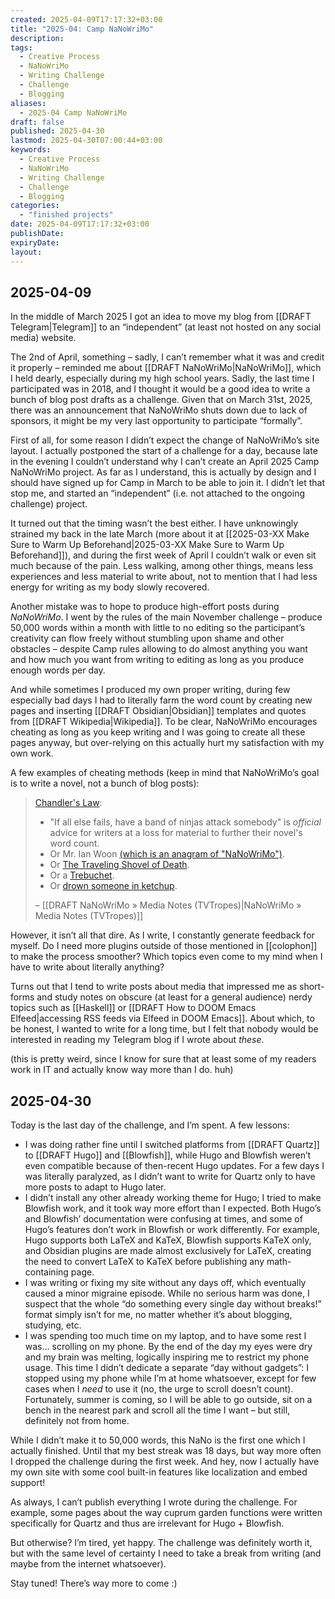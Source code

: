 ```yaml
---
created: 2025-04-09T17:17:32+03:00
title: "2025-04: Camp NaNoWriMo"
description: 
tags: 
  - Creative Process
  - NaNoWriMo
  - Writing Challenge
  - Challenge
  - Blogging
aliases:
  - 2025-04 Camp NaNoWriMo
draft: false
published: 2025-04-30
lastmod: 2025-04-30T07:00:44+03:00
keywords:
  - Creative Process
  - NaNoWriMo
  - Writing Challenge
  - Challenge
  - Blogging
categories:
  - "finished projects"
date: 2025-04-09T17:17:32+03:00
publishDate: 
expiryDate: 
layout:
---
```

## 2025-04-09
In the middle of March 2025 I got an idea to move my blog from [[DRAFT Telegram|Telegram]] to an “independent” (at least not hosted on any social media) website.

The 2nd of April, something – sadly, I can’t remember what it was and credit it properly – reminded me about [[DRAFT NaNoWriMo|NaNoWriMo]], which I held dearly, especially during my high school years. Sadly, the last time I participated was in 2018, and I thought it would be a good idea to write a bunch of blog post drafts as a challenge. Given that on March 31st, 2025, there was an announcement that NaNoWriMo shuts down due to lack of sponsors, it might be my very last opportunity to participate “formally”.

First of all, for some reason I didn’t expect the change of NaNoWriMo’s site layout. I actually postponed the start of a challenge for a day, because late in the evening I couldn’t understand why I can’t create an April 2025 Camp NaNoWriMo project. As far as I understand, this is actually by design and I should have signed up for Camp in March to be able to join it. I didn’t let that stop me, and started an “independent” (i.e. not attached to the ongoing challenge) project.

It turned out that the timing wasn’t the best either. I have unknowingly strained my back in the late March (more about it at [[2025-03-XX Make Sure to Warm Up Beforehand|2025-03-XX Make Sure to Warm Up Beforehand]]), and during the first week of April I couldn’t walk or even sit much because of the pain. Less walking, among other things, means less experiences and less material to write about, not to mention that I had less energy for writing as my body slowly recovered.

Another mistake was to hope to produce high-effort posts during *NaNoWriMo*. I went by the rules of the main November challenge – produce 50,000 words within a month with little to no editing so the participant’s creativity can flow freely without stumbling upon shame and other obstacles – despite Camp rules allowing to do almost anything you want and how much you want from writing to editing as long as you produce enough words per day.

And while sometimes I produced my own proper writing, during few especially bad days I had to literally farm the word count by creating new pages and inserting [[DRAFT Obsidian|Obsidian]] templates and quotes from [[DRAFT Wikipedia|Wikipedia]]. To be clear, NaNoWriMo encourages cheating as long as you keep writing and I was going to create all these pages anyway, but over-relying on this actually hurt my satisfaction with my own work.

A few examples of cheating methods (keep in mind that NaNoWriMo’s goal is to write a novel, not a bunch of blog posts):

> [Chandler's Law](https://tvtropes.org/pmwiki/pmwiki.php/Main/ChandlersLaw "/pmwiki/pmwiki.php/Main/ChandlersLaw"):
>    - "If all else fails, have a band of ninjas attack somebody" is _official_ advice for writers at a loss for material to further their novel's word count.
>    - Or Mr. Ian Woon [(which is an anagram of "NaNoWriMo")](https://tvtropes.org/pmwiki/pmwiki.php/Main/SignificantAnagram "/pmwiki/pmwiki.php/Main/SignificantAnagram").
>    - Or [The Traveling Shovel of Death](https://tvtropes.org/pmwiki/pmwiki.php/Main/ShovelStrike "/pmwiki/pmwiki.php/Main/ShovelStrike").
>    - Or a [Trebuchet](https://tvtropes.org/pmwiki/pmwiki.php/Main/SiegeEngines "/pmwiki/pmwiki.php/Main/SiegeEngines").
>    - Or [drown someone in ketchup](https://tvtropes.org/pmwiki/pmwiki.php/Main/DeathTrap "/pmwiki/pmwiki.php/Main/DeathTrap").
>
> – [[DRAFT NaNoWriMo » Media Notes (TVTropes)|NaNoWriMo » Media Notes (TVTropes)]]

However, it isn’t all that dire. As I write, I constantly generate feedback for myself. Do I need more plugins outside of those mentioned in [[colophon]] to make the process smoother? Which topics even come to my mind when I have to write about literally anything?

Turns out that I tend to write posts about media that impressed me as short-forms and study notes on obscure (at least for a general audience) nerdy topics such as [[Haskell]] or [[DRAFT How to DOOM Emacs Elfeed|accessing RSS feeds via Elfeed in DOOM Emacs]]. About which, to be honest, I wanted to write for a long time, but I felt that nobody would be interested in reading my Telegram blog if I wrote about *these*.

(this is pretty weird, since I know for sure that at least some of my readers work in IT and actually know way more than I do. huh)

## 2025-04-30

Today is the last day of the challenge, and I’m spent. A few lessons:
- I was doing rather fine until I switched platforms from [[DRAFT Quartz]] to [[DRAFT Hugo]] and [[Blowfish]], while Hugo and Blowfish weren’t even compatible because of then-recent Hugo updates. For a few days I was literally paralyzed, as I didn’t want to write for Quartz only to have more posts to adapt to Hugo later.
- I didn’t install any other already working theme for Hugo; I tried to make Blowfish work, and it took way more effort than I expected. Both Hugo’s and Blowfish’ documentation were confusing at times, and some of Hugo’s features don’t work in Blowfish or work differently. For example, Hugo supports both LaTeX and KaTeX, Blowfish supports KaTeX only, and Obsidian plugins are made almost exclusively for LaTeX, creating the need to convert LaTeX to KaTeX before publishing any math-containing page.
- I was writing or fixing my site without any days off, which eventually caused a minor migraine episode. While no serious harm was done, I suspect that the whole “do something every single day without breaks!” format simply isn’t for me, no matter whether it’s about blogging, studying, etc.
- I was spending too much time on my laptop, and to have some rest I was… scrolling on my phone. By the end of the day my eyes were dry and my brain was melting, logically inspiring me to restrict my phone usage. This time I didn’t dedicate a separate “day without gadgets”: I stopped using my phone while I’m at home whatsoever, except for few cases when I *need* to use it (no, the urge to scroll doesn’t count). Fortunately, summer is coming, so I will be able to go outside, sit on a bench in the nearest park and scroll all the time I want – but still, definitely not from home.

While I didn’t make it to 50,000 words, this NaNo is the first one which I actually finished. Until that my best streak was 18 days, but way more often I dropped the challenge during the first week. And hey, now I actually have my own site with some cool built-in features like localization and embed support!

As always, I can’t publish everything I wrote during the challenge. For example, some pages about the way cuprum garden functions were written specifically for Quartz and thus are irrelevant for Hugo + Blowfish.

But otherwise? I’m tired, yet happy. The challenge was definitely worth it, but with the same level of certainty I need to take a break from writing (and maybe from the internet whatsoever).

Stay tuned! There’s way more to come :)
